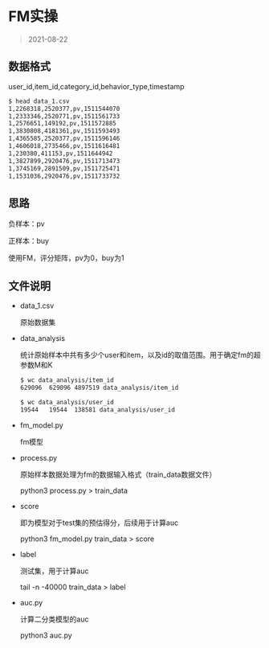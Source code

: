 # FM实操

> 2021-08-22



## 数据格式

user_id,item_id,category_id,behavior_type,timestamp

```bash
$ head data_1.csv
1,2268318,2520377,pv,1511544070
1,2333346,2520771,pv,1511561733
1,2576651,149192,pv,1511572885
1,3830808,4181361,pv,1511593493
1,4365585,2520377,pv,1511596146
1,4606018,2735466,pv,1511616481
1,230380,411153,pv,1511644942
1,3827899,2920476,pv,1511713473
1,3745169,2891509,pv,1511725471
1,1531036,2920476,pv,1511733732
```



## 思路

负样本：pv

正样本：buy

使用FM，评分矩阵，pv为0，buy为1



## 文件说明

- data_1.csv

  原始数据集

- data_analysis 

  统计原始样本中共有多少个user和item，以及id的取值范围。用于确定fm的超参数M和K
  
  ```bash
  $ wc data_analysis/item_id 
  629096  629096 4897519 data_analysis/item_id
  
  $ wc data_analysis/user_id 
  19544   19544  138581 data_analysis/user_id
  ```

- fm_model.py

  fm模型

- process.py

  原始样本数据处理为fm的数据输入格式（train_data数据文件）

  python3 process.py > train_data

- score

  即为模型对于test集的预估得分，后续用于计算auc

  python3 fm_model.py train_data > score

- label

  测试集，用于计算auc

  tail -n -40000 train_data > label

- auc.py

  计算二分类模型的auc

  python3 auc.py

